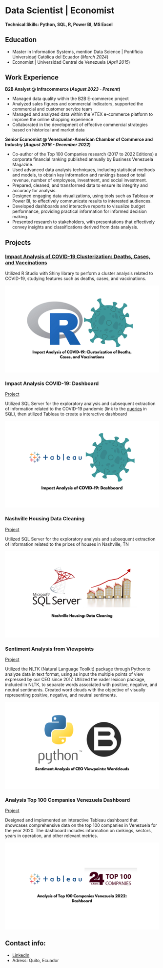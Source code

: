 # Data Scientist | Economist

#### Technical Skills: Python, SQL, R, Power BI, MS Excel

## Education							       		
- Master in Information Systems, mention Data Science	| Pontificia Universidad Católica del Ecuador (_March 2024_)	 			        		
- Economist | Universidad Central de Venezuela  (_April 2015_)

## Work Experience
**B2B Analyst @ Infracommerce (_August 2023 - Present_)**
- Managed data quality within the B2B E-commerce project
- Analyzed sales figures and commercial indicators, supported the commercial and customer service team
- Managed and analyzed data within the VTEX e-commerce platform to improve the online shopping experience
- Collaborated in the development of effective commercial strategies based on historical and market data

**Senior Economist @ Venezuelan-American Chamber of Commerce and Industry (_August 2016 - December 2022_)**
- Co-author of the Top 100 Companies research (2017 to 2022 Editions) a corporate financial ranking published annually by Business Venezuela Magazine.
- Used advanced data analysis techniques, including statistical methods and models, to obtain key information and rankings based on total revenue, number of employees, investment, and social investment.
- Prepared, cleaned, and transformed data to ensure its integrity and accuracy for analysis.
- Designed engaging data visualizations, using tools such as Tableau or Power BI, to effectively communicate results to interested audiences.
- Developed dashboards and interactive reports to visualize budget performance, providing practical information for informed decision making.
- Presented research to stakeholders, with presentations that effectively convey insights and classifications derived from data analysis.

## Projects
### [Impact Analysis of COVID-19 Clusterization: Deaths, Cases, and Vaccinations](https://carlos-aizaga.shinyapps.io/appcovidtarea6/)

Utilized R Studio with Shiny library to perform a cluster analysis related to COVID-19, studying features such as deaths, cases, and vaccinations.

![R](/Assets/R.png)

### Impact Analysis COVID-19: Dashboard
[Project](https://public.tableau.com/app/profile/carlos.aizaga/viz/Covid-19DashboardCMAR/Dashboard1)

Utilized SQL Server for the exploratory analysis and subsequent extraction of information related to the COVID-19 pandemic (link to the [queries](https://github.com/caizaga/PortafolioProjects/blob/main/Portfolio%20Project%20SQL%20Server%20EDA.sql) in SQL), then utilized Tableau to create a interactive dashboard

![T1](/Assets/T1.png)
 
### Nashville Housing Data Cleaning 
[Project](https://github.com/caizaga/PortafolioProjects/blob/main/Portfolio%20Project%20SQL%20Server%20Cleaning%20Data.sql)

Utilized SQL Server for the exploratory analysis and subsequent extraction of information related to the prices of houses in Nashville, TN 

![S1](/Assets/S1.png)

### Sentiment Analysis from Viewpoints
[Project](https://github.com/caizaga/PortafolioProjects/blob/main/Sentiment_Analisys_BV.ipynb)

Utilized the NLTK (Natural Language Toolkit) package through Python to analyze data in text format, using as input the multiple points of view expressed by our CEO since 2017. Utilized the vader lexicon package, included in NLTK, to separate words associated with positive, negative, and neutral sentiments. Created word clouds with the objective of visually representing positive, negative, and neutral sentiments.

![P1](/Assets/P1.png)  

### Analysis Top 100 Companies Venezuela Dashboard
[Project](https://public.tableau.com/app/profile/carlos.aizaga/viz/TopCompanies2022/Dashboard1)

Designed and implemented an interactive Tableau dashboard that showcases comprehensive data on the top 100 companies in Venezuela for the year 2020. The dashboard includes information on rankings, sectors, years in operation, and other relevant metrics.

![T2](/Assets/T2.png)  

## Contact info:
- [LinkedIn](https://www.linkedin.com/in/caizaga/)
- Adress: Quito, Ecuador
